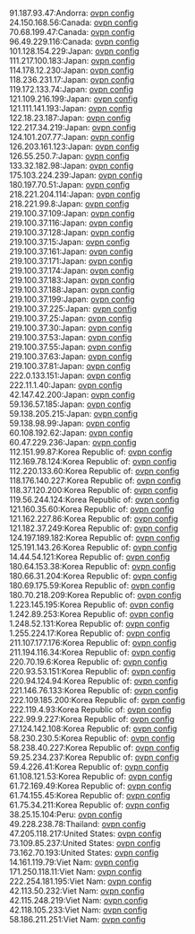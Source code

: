 91.187.93.47:Andorra: [ovpn config](vpn/91_187_93_47.ovpn)  
24.150.168.56:Canada: [ovpn config](vpn/24_150_168_56.ovpn)  
70.68.199.47:Canada: [ovpn config](vpn/70_68_199_47.ovpn)  
96.49.229.116:Canada: [ovpn config](vpn/96_49_229_116.ovpn)  
101.128.154.229:Japan: [ovpn config](vpn/101_128_154_229.ovpn)  
111.217.100.183:Japan: [ovpn config](vpn/111_217_100_183.ovpn)  
114.178.12.230:Japan: [ovpn config](vpn/114_178_12_230.ovpn)  
118.236.231.17:Japan: [ovpn config](vpn/118_236_231_17.ovpn)  
119.172.133.74:Japan: [ovpn config](vpn/119_172_133_74.ovpn)  
121.109.216.199:Japan: [ovpn config](vpn/121_109_216_199.ovpn)  
121.111.141.193:Japan: [ovpn config](vpn/121_111_141_193.ovpn)  
122.18.23.187:Japan: [ovpn config](vpn/122_18_23_187.ovpn)  
122.217.34.219:Japan: [ovpn config](vpn/122_217_34_219.ovpn)  
124.101.207.77:Japan: [ovpn config](vpn/124_101_207_77.ovpn)  
126.203.161.123:Japan: [ovpn config](vpn/126_203_161_123.ovpn)  
126.55.250.7:Japan: [ovpn config](vpn/126_55_250_7.ovpn)  
133.32.182.98:Japan: [ovpn config](vpn/133_32_182_98.ovpn)  
175.103.224.239:Japan: [ovpn config](vpn/175_103_224_239.ovpn)  
180.197.70.51:Japan: [ovpn config](vpn/180_197_70_51.ovpn)  
218.221.204.114:Japan: [ovpn config](vpn/218_221_204_114.ovpn)  
218.221.99.8:Japan: [ovpn config](vpn/218_221_99_8.ovpn)  
219.100.37.109:Japan: [ovpn config](vpn/219_100_37_109.ovpn)  
219.100.37.116:Japan: [ovpn config](vpn/219_100_37_116.ovpn)  
219.100.37.128:Japan: [ovpn config](vpn/219_100_37_128.ovpn)  
219.100.37.15:Japan: [ovpn config](vpn/219_100_37_15.ovpn)  
219.100.37.161:Japan: [ovpn config](vpn/219_100_37_161.ovpn)  
219.100.37.171:Japan: [ovpn config](vpn/219_100_37_171.ovpn)  
219.100.37.174:Japan: [ovpn config](vpn/219_100_37_174.ovpn)  
219.100.37.183:Japan: [ovpn config](vpn/219_100_37_183.ovpn)  
219.100.37.188:Japan: [ovpn config](vpn/219_100_37_188.ovpn)  
219.100.37.199:Japan: [ovpn config](vpn/219_100_37_199.ovpn)  
219.100.37.225:Japan: [ovpn config](vpn/219_100_37_225.ovpn)  
219.100.37.25:Japan: [ovpn config](vpn/219_100_37_25.ovpn)  
219.100.37.30:Japan: [ovpn config](vpn/219_100_37_30.ovpn)  
219.100.37.53:Japan: [ovpn config](vpn/219_100_37_53.ovpn)  
219.100.37.55:Japan: [ovpn config](vpn/219_100_37_55.ovpn)  
219.100.37.63:Japan: [ovpn config](vpn/219_100_37_63.ovpn)  
219.100.37.81:Japan: [ovpn config](vpn/219_100_37_81.ovpn)  
222.0.133.151:Japan: [ovpn config](vpn/222_0_133_151.ovpn)  
222.11.1.40:Japan: [ovpn config](vpn/222_11_1_40.ovpn)  
42.147.42.200:Japan: [ovpn config](vpn/42_147_42_200.ovpn)  
59.136.57.185:Japan: [ovpn config](vpn/59_136_57_185.ovpn)  
59.138.205.215:Japan: [ovpn config](vpn/59_138_205_215.ovpn)  
59.138.98.99:Japan: [ovpn config](vpn/59_138_98_99.ovpn)  
60.108.192.62:Japan: [ovpn config](vpn/60_108_192_62.ovpn)  
60.47.229.236:Japan: [ovpn config](vpn/60_47_229_236.ovpn)  
112.151.99.87:Korea Republic of: [ovpn config](vpn/112_151_99_87.ovpn)  
112.169.78.124:Korea Republic of: [ovpn config](vpn/112_169_78_124.ovpn)  
112.220.133.60:Korea Republic of: [ovpn config](vpn/112_220_133_60.ovpn)  
118.176.140.227:Korea Republic of: [ovpn config](vpn/118_176_140_227.ovpn)  
118.37.120.200:Korea Republic of: [ovpn config](vpn/118_37_120_200.ovpn)  
119.56.244.124:Korea Republic of: [ovpn config](vpn/119_56_244_124.ovpn)  
121.160.35.60:Korea Republic of: [ovpn config](vpn/121_160_35_60.ovpn)  
121.162.227.86:Korea Republic of: [ovpn config](vpn/121_162_227_86.ovpn)  
121.182.37.249:Korea Republic of: [ovpn config](vpn/121_182_37_249.ovpn)  
124.197.189.182:Korea Republic of: [ovpn config](vpn/124_197_189_182.ovpn)  
125.191.143.26:Korea Republic of: [ovpn config](vpn/125_191_143_26.ovpn)  
14.44.54.121:Korea Republic of: [ovpn config](vpn/14_44_54_121.ovpn)  
180.64.153.38:Korea Republic of: [ovpn config](vpn/180_64_153_38.ovpn)  
180.66.31.204:Korea Republic of: [ovpn config](vpn/180_66_31_204.ovpn)  
180.69.175.59:Korea Republic of: [ovpn config](vpn/180_69_175_59.ovpn)  
180.70.218.209:Korea Republic of: [ovpn config](vpn/180_70_218_209.ovpn)  
1.223.145.195:Korea Republic of: [ovpn config](vpn/1_223_145_195.ovpn)  
1.242.89.253:Korea Republic of: [ovpn config](vpn/1_242_89_253.ovpn)  
1.248.52.131:Korea Republic of: [ovpn config](vpn/1_248_52_131.ovpn)  
1.255.224.17:Korea Republic of: [ovpn config](vpn/1_255_224_17.ovpn)  
211.107.177.176:Korea Republic of: [ovpn config](vpn/211_107_177_176.ovpn)  
211.194.116.34:Korea Republic of: [ovpn config](vpn/211_194_116_34.ovpn)  
220.70.19.6:Korea Republic of: [ovpn config](vpn/220_70_19_6.ovpn)  
220.93.53.151:Korea Republic of: [ovpn config](vpn/220_93_53_151.ovpn)  
220.94.124.94:Korea Republic of: [ovpn config](vpn/220_94_124_94.ovpn)  
221.146.76.133:Korea Republic of: [ovpn config](vpn/221_146_76_133.ovpn)  
222.109.185.200:Korea Republic of: [ovpn config](vpn/222_109_185_200.ovpn)  
222.119.4.93:Korea Republic of: [ovpn config](vpn/222_119_4_93.ovpn)  
222.99.9.227:Korea Republic of: [ovpn config](vpn/222_99_9_227.ovpn)  
27.124.142.108:Korea Republic of: [ovpn config](vpn/27_124_142_108.ovpn)  
58.230.230.5:Korea Republic of: [ovpn config](vpn/58_230_230_5.ovpn)  
58.238.40.227:Korea Republic of: [ovpn config](vpn/58_238_40_227.ovpn)  
59.25.234.237:Korea Republic of: [ovpn config](vpn/59_25_234_237.ovpn)  
59.4.226.41:Korea Republic of: [ovpn config](vpn/59_4_226_41.ovpn)  
61.108.121.53:Korea Republic of: [ovpn config](vpn/61_108_121_53.ovpn)  
61.72.169.49:Korea Republic of: [ovpn config](vpn/61_72_169_49.ovpn)  
61.74.155.45:Korea Republic of: [ovpn config](vpn/61_74_155_45.ovpn)  
61.75.34.211:Korea Republic of: [ovpn config](vpn/61_75_34_211.ovpn)  
38.25.15.104:Peru: [ovpn config](vpn/38_25_15_104.ovpn)  
49.228.238.78:Thailand: [ovpn config](vpn/49_228_238_78.ovpn)  
47.205.118.217:United States: [ovpn config](vpn/47_205_118_217.ovpn)  
73.109.85.237:United States: [ovpn config](vpn/73_109_85_237.ovpn)  
73.162.70.193:United States: [ovpn config](vpn/73_162_70_193.ovpn)  
14.161.119.79:Viet Nam: [ovpn config](vpn/14_161_119_79.ovpn)  
171.250.118.11:Viet Nam: [ovpn config](vpn/171_250_118_11.ovpn)  
222.254.181.195:Viet Nam: [ovpn config](vpn/222_254_181_195.ovpn)  
42.113.50.232:Viet Nam: [ovpn config](vpn/42_113_50_232.ovpn)  
42.115.248.219:Viet Nam: [ovpn config](vpn/42_115_248_219.ovpn)  
42.118.105.233:Viet Nam: [ovpn config](vpn/42_118_105_233.ovpn)  
58.186.211.251:Viet Nam: [ovpn config](vpn/58_186_211_251.ovpn)  
